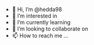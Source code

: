 - 👋 Hi, I’m @hedda98
- 👀 I’m interested in 
- 🌱 I’m currently learning 
- 💞️ I’m looking to collaborate on 
- 📫 How to reach me ...

<!---
hedda98/hedda98 is a ✨ special ✨ repository because its `README.md` (this file) appears on your GitHub profile.
You can click the Preview link to take a look at your changes.
--->
